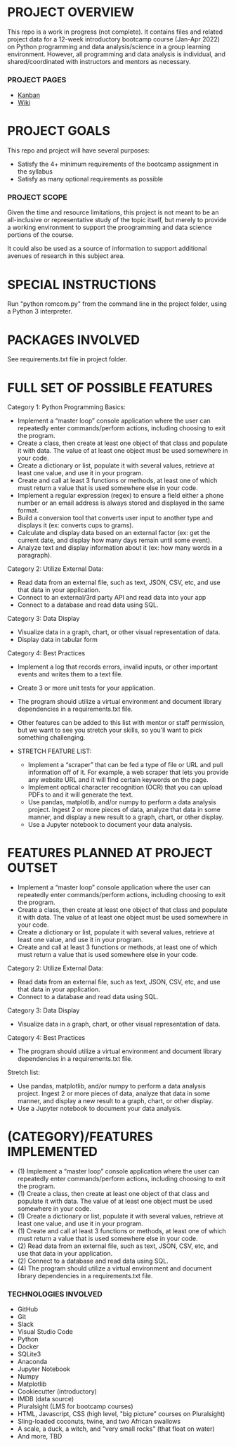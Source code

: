 # PROJECT OVERVIEW
This repo is a work in progress (not complete). It contains files and related project data for a 12-week introductory bootcamp course (Jan-Apr 2022) on Python programming and data analysis/science in a group learning environment. However, all programming and data analysis is individual, and shared/coordinated with instructors and mentors as necessary.

### PROJECT PAGES
- [Kanban](https://github.com/hellums/Hallmark-Rom-Com/projects/1)
- [Wiki](https://github.com/hellums/Hallmark-Rom-Com/wiki)

# PROJECT GOALS
This repo and project will have several purposes:
- Satisfy the 4+ minimum requirements of the bootcamp assignment in the syllabus
- Satisfy as many optional requirements as possible

### PROJECT SCOPE
Given the time and resource limitations, this project is not meant to be an all-inclusive or representative study of the topic itself, but merely to provide a working environment to support the proogramming and data science portions of the course. 

It could also be used as a source of information to support additional avenues of research in this subject area. 
# SPECIAL INSTRUCTIONS
Run "python romcom.py" from the command line in the project folder, using a Python 3 interpreter.

# PACKAGES INVOLVED
See requirements.txt file in project folder.

# FULL SET OF POSSIBLE FEATURES
Category 1: Python Programming Basics:

- Implement a “master loop” console application where the user can repeatedly enter commands/perform actions, including choosing to exit the program.	
- Create a class, then create at least one object of that class and populate it with data. The value of at least one object must be used somewhere in your code.
- Create a dictionary or list, populate it with several values, retrieve at least one value, and use it in your program.
- Create and call at least 3 functions or methods, at least one of which must return a value that is used somewhere else in your code. 
- Implement a regular expression (regex) to ensure a field either a phone number or an email address is always stored and displayed in the same format.
- Build a conversion tool that converts user input to another type and displays it (ex: converts cups to grams).
- Calculate and display data based on an external factor (ex: get the current date, and display how many days remain until some event).
- Analyze text and display information about it (ex: how many words in a paragraph).

Category 2: Utilize External Data:
- Read data from an external file, such as text, JSON, CSV, etc, and use that data in your application.
- Connect to an external/3rd party API and read data into your app
- Connect to a database and read data using SQL.

Category 3: Data Display
- Visualize data in a graph, chart, or other visual representation of data.
- Display data in tabular form

Category 4: Best Practices
- Implement a log that records errors, invalid inputs, or other important events and writes them to a text file.
- Create 3 or more unit tests for your application.
- The program should utilize a virtual environment and document library dependencies in a requirements.txt file.
- Other features can be added to this list with mentor or staff permission, but we want to see you stretch your skills, so you’ll want to pick something challenging.

- STRETCH FEATURE LIST:
  - Implement a “scraper” that can be fed a type of file or URL and pull information off of it. For example, a web scraper that lets you provide any website URL and it will find certain keywords on the page.
  - Implement optical character recognition (OCR) that you can upload PDFs to and it will generate the text.
  - Use pandas, matplotlib, and/or numpy to perform a data analysis project. Ingest 2 or more pieces of data, analyze that data in some manner, and display a new result to a graph, chart, or other display.
  - Use a Jupyter notebook to document your data analysis.

# FEATURES PLANNED AT PROJECT OUTSET

- Implement a “master loop” console application where the user can repeatedly enter commands/perform actions, including choosing to exit the program.	
- Create a class, then create at least one object of that class and populate it with data. The value of at least one object must be used somewhere in your code.
- Create a dictionary or list, populate it with several values, retrieve at least one value, and use it in your program.
- Create and call at least 3 functions or methods, at least one of which must return a value that is used somewhere else in your code. 

Category 2: Utilize External Data:
- Read data from an external file, such as text, JSON, CSV, etc, and use that data in your application.
- Connect to a database and read data using SQL.

Category 3: Data Display
- Visualize data in a graph, chart, or other visual representation of data.

Category 4: Best Practices
- The program should utilize a virtual environment and document library dependencies in a requirements.txt file.

Stretch list:

- Use pandas, matplotlib, and/or numpy to perform a data analysis project. Ingest 2 or more pieces of data, analyze that data in some manner, and display a new result to a graph, chart, or other display.
- Use a Jupyter notebook to document your data analysis.

# (CATEGORY)/FEATURES IMPLEMENTED
- (1) Implement a “master loop” console application where the user can repeatedly enter commands/perform actions, including choosing to exit the program.
- (1) Create a class, then create at least one object of that class and populate it with data. The value of at least one object must be used somewhere in your code.
- (1) Create a dictionary or list, populate it with several values, retrieve at least one value, and use it in your program.
- (1) Create and call at least 3 functions or methods, at least one of which must return a value that is used somewhere else in your code. 
- (2) Read data from an external file, such as text, JSON, CSV, etc, and use that data in your application.
- (2) Connect to a database and read data using SQL.
- (4) The program should utilize a virtual environment and document library dependencies in a requirements.txt file.

### TECHNOLOGIES INVOLVED
- GitHub
- Git
- Slack
- Visual Studio Code
- Python
- Docker
- SQLite3 
- Anaconda
- Jupyter Notebook
- Numpy
- Matplotlib 
- Cookiecutter (introductory)
- IMDB (data source)
- Pluralsight (LMS for bootcamp courses)
- HTML, Javascript, CSS (high level, "big picture" courses on Pluralsight)
- Sling-loaded coconuts, twine, and two African swallows
- A scale, a duck, a witch, and "very small rocks" (that float on water)
- And more, TBD